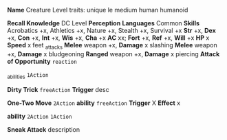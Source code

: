 **Name** Creature Level
traits: unique le medium human humanoid

**Recall Knowledge** DC Level
**Perception** 
**Languages** Common
**Skills** Acrobatics +x, Athletics +x, Nature +x, Stealth +x, Survival +x
**Str** +x, **Dex** +x, **Con** +x, **Int** +x, **Wis** +x, **Cha** +x
**AC** xx; **Fort** +x, **Ref** +x, **Will** +x
**HP** x
**Speed** x feet
<sub>attacks</sub>
**Melee**  weapon +x, **Damage** x slashing
**Melee**  weapon +x, **Damage** x bludgeoning
**Ranged**  weapon +x, **Damage** x piercing
**Attack of Opportunity** `reaction`

<sub>abilities</sub>
`1Action`

**Dirty Trick** `freeAction` **Trigger** desc

**One-Two Move** `2Action`
**ability** `freeAction` **Trigger** X **Effect** x

**ability** `2Action` `1Action`

**Sneak Attack** description